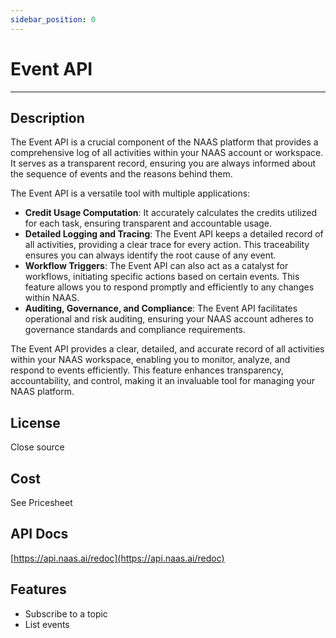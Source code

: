 ```yaml
---
sidebar_position: 0
---
```


# Event API
---

## Description
The Event API is a crucial component of the NAAS platform that provides a comprehensive log of all activities within your NAAS account or workspace. It serves as a transparent record, ensuring you are always informed about the sequence of events and the reasons behind them.

The Event API is a versatile tool with multiple applications:
* **Credit Usage Computation**: It accurately calculates the credits utilized for each task, ensuring transparent and accountable usage.
* **Detailed Logging and Tracing**: The Event API keeps a detailed record of all activities, providing a clear trace for every action. This traceability ensures you can always identify the root cause of any event.
* **Workflow Triggers**: The Event API can also act as a catalyst for workflows, initiating specific actions based on certain events. This feature allows you to respond promptly and efficiently to any changes within NAAS.
* **Auditing, Governance, and Compliance**: The Event API facilitates operational and risk auditing, ensuring your NAAS account adheres to governance standards and compliance requirements.

The Event API provides a clear, detailed, and accurate record of all activities within your NAAS workspace, enabling you to monitor, analyze, and respond to events efficiently. This feature enhances transparency, accountability, and control, making it an invaluable tool for managing your NAAS platform.

## License
Close source

## Cost
See Pricesheet

## API Docs
[https://api.naas.ai/redoc](https://api.naas.ai/redoc) 

## Features
* Subscribe to a topic
* List events
